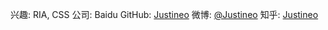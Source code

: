 兴趣: RIA, CSS
公司: Baidu
GitHub: [Justineo](https://github.com/Justineo)
微博: [@Justineo](http://weibo.com/justineo)
知乎: [Justineo](http://www.zhihu.com/people/justineo)
